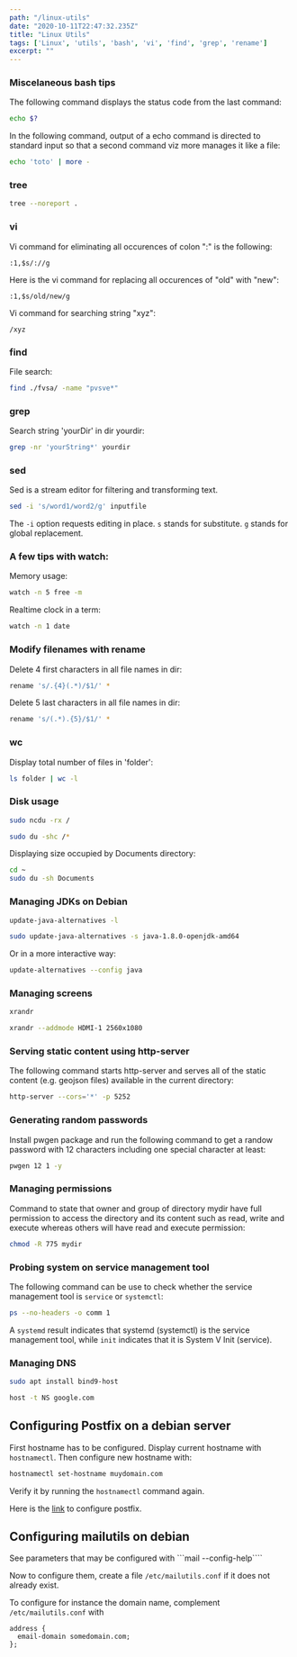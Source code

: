 ```yaml
---
path: "/linux-utils"
date: "2020-10-11T22:47:32.235Z"
title: "Linux Utils"
tags: ['Linux', 'utils', 'bash', 'vi', 'find', 'grep', 'rename']
excerpt: ""
---
```


### Miscelaneous bash tips

The following command displays the status code from the last command:

```bash
echo $?
```

In the following command, output of a echo command is directed to 
standard input so that a second command viz more manages it like a file:

```bash
echo 'toto' | more -
```

### tree

```bash
tree --noreport .
```

### vi

Vi command for eliminating all occurences of colon ":" is the following:

```
:1,$s/://g
```

Here is the vi command for replacing all occurences of "old" with "new":

```
:1,$s/old/new/g
```

Vi command for searching string "xyz":

```
/xyz
```

### find

File search:

```bash
find ./fvsa/ -name "pvsve*"
```

### grep

Search string 'yourDir' in dir yourdir:

```bash
grep -nr 'yourString*' yourdir
```

### sed

Sed is a stream editor for filtering and transforming text.

```bash
sed -i 's/word1/word2/g' inputfile
```

The ```-i``` option requests editing in place. 
```s``` stands for substitute. ```g``` stands for global replacement.

### A few tips with watch:

Memory usage:

```bash
watch -n 5 free -m
```

Realtime clock in a term:

```bash
watch -n 1 date
```

### Modify filenames with rename

Delete 4 first characters in all file names in dir:
```bash
rename 's/.{4}(.*)/$1/' *
```

Delete 5 last characters in all file names in dir:
```bash
rename 's/(.*).{5}/$1/' *
```

### wc

Display total number of files in 'folder':

```bash
ls folder | wc -l
```

### Disk usage

```bash
sudo ncdu -rx /
```

```bash
sudo du -shc /*
```

Displaying size occupied by Documents directory:

```bash
cd ~
sudo du -sh Documents
```

### Managing JDKs on Debian

```bash
update-java-alternatives -l
```

```bash
sudo update-java-alternatives -s java-1.8.0-openjdk-amd64
```

Or in a more interactive way:

```bash
update-alternatives --config java
```

### Managing screens 

```bash
xrandr
```

```bash
xrandr --addmode HDMI-1 2560x1080
```

### Serving static content using http-server

The following command starts http-server and serves all of the static 
content (e.g. geojson files) available in the current directory:

```bash
http-server --cors='*' -p 5252
```

### Generating random passwords

Install pwgen package and run the following command to 
get a randow password with 12 characters including one special 
character at least:

```bash
pwgen 12 1 -y
```

### Managing permissions

Command to state that owner and group of directory mydir have full permission 
to access the directory and its content such as read, write and execute whereas 
others will have read and execute permission:

```bash
chmod -R 775 mydir
```

### Probing system on service management tool

The following command can be use to check whether the service 
management tool is ```service``` or ```systemctl```:

```bash
ps --no-headers -o comm 1
```

A ```systemd``` result indicates that systemd (systemctl) is the service management tool, while
```init``` indicates that it is System V Init (service).

### Managing DNS

```bash
sudo apt install bind9-host
```

```bash
host -t NS google.com
```

## Configuring Postfix on a debian server

First hostname has to be configured. Display current hostname with ```hostnamectl```. 
Then configure new hostname with:

```sh
hostnamectl set-hostname muydomain.com
```

Verify it by running the ```hostnamectl``` command again.

Here is the [link](https://wiki.debian.org/Postfix) to configure postfix.

## Configuring mailutils on debian

See parameters that may be configured with ```mail --config-help````

Now to configure them, create a file ```/etc/mailutils.conf``` if it does not already exist.

To configure for instance the domain name, complement ```/etc/mailutils.conf``` with

```
address {
  email-domain somedomain.com;
};
```
